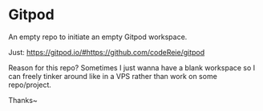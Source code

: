 # Gitpod
An empty repo to initiate an empty Gitpod workspace.

Just: https://gitpod.io/#https://github.com/codeReie/gitpod

Reason for this repo?
  Sometimes I just wanna have a blank workspace so I can freely tinker around like in a VPS rather than work on some repo/project.
  
Thanks~
